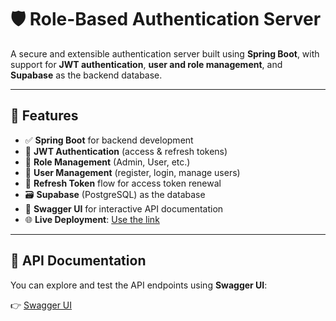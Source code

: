 # 🛡️ Role-Based Authentication Server

A secure and extensible authentication server built using **Spring Boot**, with support for **JWT authentication**, **user and role management**, and **Supabase** as the backend database.

---

## 🚀 Features

- ✅ **Spring Boot** for backend development  
- 🔐 **JWT Authentication** (access & refresh tokens)  
- 👥 **Role Management** (Admin, User, etc.)  
- 👤 **User Management** (register, login, manage users)  
- 🔄 **Refresh Token** flow for access token renewal  
- 🗃️ **Supabase** (PostgreSQL) as the database  
- 📘 **Swagger UI** for interactive API documentation  
- 🌐 **Live Deployment**: [Use the link]((https://dreamy-delights-auth.onrender.com)) <!-- Replace with actual link -->

---

## 📘 API Documentation

You can explore and test the API endpoints using **Swagger UI**:

👉 [Swagger UI](https://dreamy-delights-auth.onrender.com/api/v1/swagger-ui/index.html)

